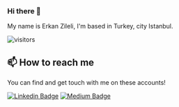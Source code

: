 ### Hi there 👋

My name is Erkan Zileli, I'm based in Turkey, city Istanbul.

![visitors](https://img.shields.io/badge/dynamic/json?color=informational&label=visitor%20count&query=value&url=https%3A%2F%2Fapi.countapi.xyz%2Fhit%2Ferkanzileli.erkanzileli%2Freadme)

## 📫 How to reach me

You can find and get touch with me on these accounts!

[![Linkedin Badge](https://img.shields.io/badge/linkedin-blue?style=for-the-badge&logo=linkedin)](https://www.linkedin.com/in/erkanzileli)
[![Medium Badge](https://img.shields.io/badge/medium-green?style=for-the-badge&logo=medium)](https://medium.com/@erkanzileli)


